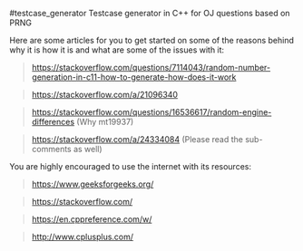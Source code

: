 #testcase_generator
Testcase generator in C++ for OJ questions based on PRNG

Here are some articles for you to get started on some of the reasons behind why it is how it is and what are some of the issues with it:
> https://stackoverflow.com/questions/7114043/random-number-generation-in-c11-how-to-generate-how-does-it-work 

> https://stackoverflow.com/a/21096340

> https://stackoverflow.com/questions/16536617/random-engine-differences (Why mt19937)

> https://stackoverflow.com/a/24334084 (Please read the sub-comments as well)

You are highly encouraged to use the internet with its resources:
> https://www.geeksforgeeks.org/

> https://stackoverflow.com/

> https://en.cppreference.com/w/

> http://www.cplusplus.com/
